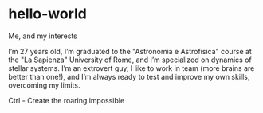 # hello-world
Me, and my interests

I’m 27 years old, I’m graduated to the "Astronomia e Astrofisica" course at the "La Sapienza" University of Rome, and I’m specialized on dynamics of stellar systems. I’m an extrovert guy, I like to work in team (more brains are better than one!), and I’m always ready to test and improve my own skills, overcoming my limits.

Ctrl - Create the roaring impossible
